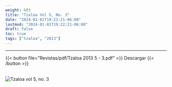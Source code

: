 ```yaml
---
weight: 603
title: "Tzaloa Vol 5, No. 3"
date: "2024-01-01T19:22:21-06:00"
lastmod: "2024-01-01T19:22:21-06:00"
draft: false
toc: true
tags: ["tzaloa", "2013"]
---
```

- - - - - - - - -
{{< button file="Revistas/pdf/Tzaloa 2013 5 - 3.pdf" >}}   Descargar {{< /button >}} 
######
![Tzaloa vol 5, no. 3](images/portada/5-3.jpeg)